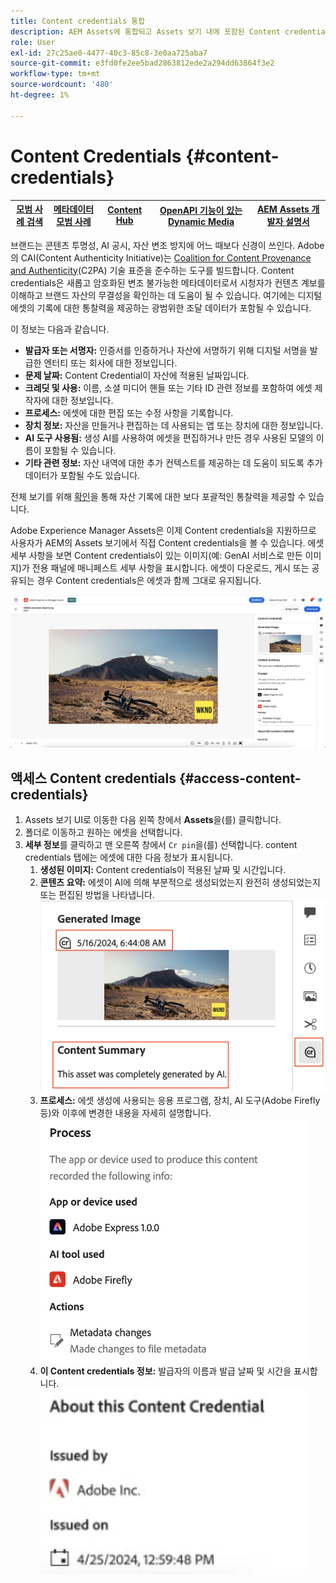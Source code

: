 ```yaml
---
title: Content credentials 통합
description: AEM Assets에 통합되고 Assets 보기 내에 포함된 Content credentials은 에셋의 작성 방법 및 작성 참여자 등 에셋 기록에 대한 컨텍스트를 제공할 수 있습니다. 디지털 콘텐츠에 대한 영양 레이블처럼 Content credentials은 투명성을 높이고 대상과 신뢰를 구축하는 데 도움이 될 수 있습니다.
role: User
exl-id: 27c25ae0-4477-40c3-85c8-3e0aa725aba7
source-git-commit: e3fd0fe2ee5bad2863812ede2a294dd63864f3e2
workflow-type: tm+mt
source-wordcount: '480'
ht-degree: 1%

---
```


# Content Credentials {#content-credentials}

| [모범 사례 검색](/help/assets/search-best-practices.md) | [메타데이터 모범 사례](/help/assets/metadata-best-practices.md) | [Content Hub](/help/assets/product-overview.md) | [OpenAPI 기능이 있는 Dynamic Media](/help/assets/dynamic-media-open-apis-overview.md) | [AEM Assets 개발자 설명서](https://developer.adobe.com/experience-cloud/experience-manager-apis/) |
| ------------- | --------------------------- |---------|----|-----|

브랜드는 콘텐츠 투명성, AI 공시, 자산 변조 방지에 어느 때보다 신경이 쓰인다. Adobe의 CAI(Content Authenticity Initiative)는 [Coalition for Content Provenance and Authenticity](https://c2pa.org/specifications/specifications/1.1/specs/C2PA_Specification.html#_trust_model)(C2PA) 기술 표준을 준수하는 도구를 빌드합니다. Content credentials은 새롭고 암호화된 변조 불가능한 메타데이터로서 시청자가 컨텐츠 계보를 이해하고 브랜드 자산의 무결성을 확인하는 데 도움이 될 수 있습니다. 여기에는 디지털 에셋의 기록에 대한 통찰력을 제공하는 광범위한 조달 데이터가 포함될 수 있습니다.

이 정보는 다음과 같습니다.

* **발급자 또는 서명자:** 인증서를 인증하거나 자산에 서명하기 위해 디지털 서명을 발급한 엔터티 또는 회사에 대한 정보입니다.
* **문제 날짜:** Content Credential이 자산에 적용된 날짜입니다.
* **크레딧 및 사용:** 이름, 소셜 미디어 핸들 또는 기타 ID 관련 정보를 포함하여 에셋 제작자에 대한 정보입니다.
* **프로세스:** 에셋에 대한 편집 또는 수정 사항을 기록합니다.
* **장치 정보:** 자산을 만들거나 편집하는 데 사용되는 앱 또는 장치에 대한 정보입니다.
* **AI 도구 사용됨:** 생성 AI를 사용하여 에셋을 편집하거나 만든 경우 사용된 모델의 이름이 포함될 수 있습니다.
* **기타 관련 정보:** 자산 내역에 대한 추가 컨텍스트를 제공하는 데 도움이 되도록 추가 데이터가 포함될 수도 있습니다.

전체 보기를 위해 [확인](https://contentcredentials.org/verify)을 통해 자산 기록에 대한 보다 포괄적인 통찰력을 제공할 수 있습니다.

Adobe Experience Manager Assets은 이제 Content credentials을 지원하므로 사용자가 AEM의 Assets 보기에서 직접 Content credentials을 볼 수 있습니다. 에셋 세부 사항을 보면 Content credentials이 있는 이미지(예: GenAI 서비스로 만든 이미지)가 전용 패널에 매니페스트 세부 사항을 표시합니다. 에셋이 다운로드, 게시 또는 공유되는 경우 Content credentials은 에셋과 함께 그대로 유지됩니다.

![자산](/help/assets/assets/content-credentials.png)

## 액세스 Content credentials {#access-content-credentials}

1. Assets 보기 UI로 이동한 다음 왼쪽 창에서 **Assets**&#x200B;을(를) 클릭합니다.
1. 폴더로 이동하고 원하는 에셋을 선택합니다.
1. **세부 정보**&#x200B;를 클릭하고 맨 오른쪽 창에서 `Cr pin`을(를) 선택합니다. content credentials 탭에는 에셋에 대한 다음 정보가 표시됩니다.
   1. **생성된 이미지:** Content credentials이 적용된 날짜 및 시간입니다.
   1. **콘텐츠 요약:** 에셋이 AI에 의해 부분적으로 생성되었는지 완전히 생성되었는지 또는 편집된 방법을 나타냅니다.
      ![content credentials](/help/assets/assets/content-credentials1.png)
   1. **프로세스:** 에셋 생성에 사용되는 응용 프로그램, 장치, AI 도구(Adobe Firefly 등)와 이후에 변경한 내용을 자세히 설명합니다.
      ![프로세스](/help/assets/assets/CR-Process.png)
   1. **이 Content credentials 정보:** 발급자의 이름과 발급 날짜 및 시간을 표시합니다.
      ![발급자](/help/assets/assets/CR-issuer.png)
